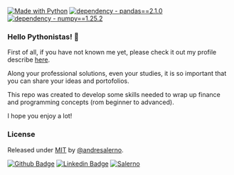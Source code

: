 
[![Made with Python](https://img.shields.io/badge/Python->=3.11-blue?logo=python&logoColor=white)](https://python.org "Go to Python homepage")
[![dependency - pandas==2.1.0](https://img.shields.io/badge/dependency-pandas==2.1.0-blue)](https://pandas.pydata.org/ "Go to Pandas homepage")
[![dependency - numpy==1.25.2](https://img.shields.io/badge/dependency-numpy==1.25.2-blue)](https://numpy.org/ "Go to Numpy homepage")



### Hello Pythonistas! 👋

First of all, if you have not known me yet, please check it out my profile describe [here](https://github.com/andresalerno "My profile").


Along your professional solutions, even your studies, it is so important that you can share your ideas and portofolios.

This repo was created to develop some skills needed to wrap up finance and programming concepts (rom beginner to advanced).

I hope you enjoy a lot!

### License

Released under [MIT](/LICENSE) by [@andresalerno](https://github.com/andresalerno).

[![Github Badge](https://img.shields.io/badge/-Github-000?style=flat-square&logo=Github&logoColor=white&link=https://github.com/andresalerno)](https://github.com/andresalerno)
[![Linkedin Badge](https://img.shields.io/badge/-LinkedIn-blue?style=flat-square&logo=Linkedin&logoColor=white&link=https://www.linkedin.com/in/andresalerno/)](https://www.linkedin.com/in/andresalerno/)
[![Salerno](https://komarev.com/ghpvc/?username=andresalerno)](https://github.com/andresalerno)
